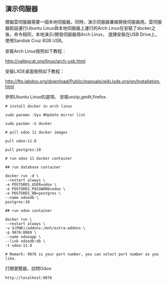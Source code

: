 ## 演示伺服器

模擬雲伺服器需要一個本地伺服器，同時，演示伺服器兼做開發伺服器用。雲伺服器假設運行Ubuntu Linux與本地伺服器上運行的Arch Linux在安裝了docker之後，命令相同，本地演示/開發伺服器用Arch Linux， 選擇安裝在USB Drive上，使用Sandisk Cruz 8GB USB。

安裝Arch Linux按照如下教程：

http://valleycat.org/linux/arch-usb.html

安裝LXDE桌面按照如下教程：

http://ftp.labdoo.org/download/Public/manuals/wiki.lxde.org/en/Installation.html

參照Ubuntu Linux的選項， 安裝unzip,gedit,firefox.


	# install docker in arch linux

	sudo pacman -Syu #Update mirror list

	sudo pacman -S docker

	# pull odoo 11 docker images

	pull odoo:11.0

	pull postgres:10

	# run odoo 11 docker container

	## run database container

	docker run -d \
	--restart always \
	-e POSTGRES_USER=odoo \
	-e POSTGRES_PASSWORD=odoo \ 
	-e POSTGRES_DB=postgres \
	--name odoodb \
	postgres:10

	## run odoo container

	docker run \ 
	--restart always \
	-v $(PWD)/addons:/mnt/extra-addons \
	-p 9876:8069 \
	--name odooapp \ 
	--link odoodb:db \
	-t odoo:11.0

	# Remark: 9876 is your port number, you can select port number as you like.  

打開瀏覽器，訪問Odoo

	http://localhost:9876
